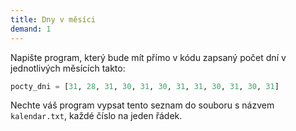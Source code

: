 ```yaml
---
title: Dny v měsíci
demand: 1
---
```


Napište program, který bude mít přímo v kódu zapsaný počet dní v jednotlivých měsících takto:

```py
pocty_dni = [31, 28, 31, 30, 31, 30, 31, 31, 30, 31, 30, 31]
```

Nechte váš program vypsat tento seznam do souboru s názvem `kalendar.txt`, každé číslo na jeden řádek.
